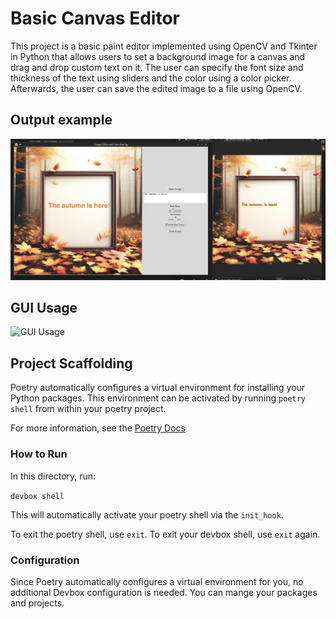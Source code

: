 # Basic Canvas Editor

This project is a basic paint editor implemented using OpenCV and Tkinter in Python that allows users to set a background image for a canvas and drag and drop custom text on it. 
The user can specify the font size and thickness of the text using sliders and the color using a color picker. Afterwards, the user can save the edited image to a file using OpenCV.

## Output example

![Output example](assets/output-example.png)

## GUI Usage

![GUI Usage](assets/gui-usage.gif)

## Project Scaffolding

Poetry automatically configures a virtual environment for installing your Python packages. This environment can be activated by running `poetry shell` from within your poetry project.

For more information, see the [Poetry Docs](https://python-poetry.org/docs/basic-usage/)

### How to Run

In this directory, run:

`devbox shell`

This will automatically activate your poetry shell via the `init_hook`.

To exit the poetry shell, use `exit`. To exit your devbox shell, use `exit` again.

### Configuration

Since Poetry automatically configures a virtual environment for you, no additional Devbox configuration is needed. You can mange your packages and projects.

